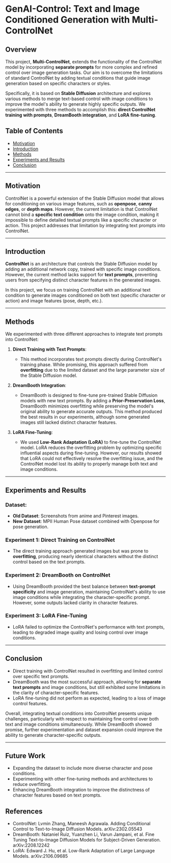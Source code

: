 # GenAI-Control: Text and Image Conditioned Generation with Multi-ControlNet

## Overview

This project, **Multi-ControlNet**, extends the functionality of the ControlNet model by incorporating **separate prompts** for more complex and refined control over image generation tasks. Our aim is to overcome the limitations of standard ControlNet by adding textual conditions that guide image generation based on specific characters or styles. 

Specifically, it is based on **Stable Diffusion** architecture and explores various methods to merge text-based control with image conditions to improve the model's ability to generate highly specific outputs. We experimented with three methods to accomplish this: **direct ControlNet training with prompts**, **DreamBooth integration**, and **LoRA fine-tuning**.

## Table of Contents

- [Motivation](#motivation)
- [Introduction](#introduction)
- [Methods](#methods)
- [Experiments and Results](#experiments-and-results)
- [Conclusion](#conclusion)

---

## Motivation

ControlNet is a powerful extension of the Stable Diffusion model that allows for conditioning on various image features, such as **openpose**, **canny edges**, or **depth maps**. However, the current limitation is that ControlNet cannot bind a **specific text condition** onto the image condition, making it impossible to define detailed textual prompts like a specific character or action. This project addresses that limitation by integrating text prompts into ControlNet.

---

## Introduction

**ControlNet** is an architecture that controls the Stable Diffusion model by adding an additional network copy, trained with specific image conditions. However, the current method lacks support for **text prompts**, preventing users from specifying distinct character features in the generated images.

In this project, we focus on training ControlNet with an additional text condition to generate images conditioned on both text (specific character or action) and image features (pose, depth, etc.). 

---

## Methods

We experimented with three different approaches to integrate text prompts into ControlNet:

1. **Direct Training with Text Prompts**:
    - This method incorporates text prompts directly during ControlNet's training phase. While promising, this approach suffered from **overfitting** due to the limited dataset and the large parameter size of the Stable Diffusion model.

2. **DreamBooth Integration**:
    - DreamBooth is designed to fine-tune pre-trained Stable Diffusion models with new text prompts. By adding a **Prior-Preservation Loss**, DreamBooth minimizes overfitting while preserving the model's original ability to generate accurate outputs. This method produced the best results in our experiments, although some generated images still lacked distinct character features.

3. **LoRA Fine-Tuning**:
    - We used **Low-Rank Adaptation (LoRA)** to fine-tune the ControlNet model. LoRA reduces the overfitting problem by optimizing specific influential aspects during fine-tuning. However, our results showed that LoRA could not effectively resolve the overfitting issue, and the ControlNet model lost its ability to properly manage both text and image conditions.

---

## Experiments and Results

### Dataset:
- **Old Dataset**: Screenshots from anime and Pinterest images.
- **New Dataset**: MPII Human Pose dataset combined with Openpose for pose generation.

### Experiment 1: Direct Training on ControlNet
- The direct training approach generated images but was prone to **overfitting**, producing nearly identical characters without the distinct control based on the text prompts.

### Experiment 2: DreamBooth on ControlNet
- Using DreamBooth provided the best balance between **text-prompt specificity** and image generation, maintaining ControlNet's ability to use image conditions while integrating the character-specific prompt. However, some outputs lacked clarity in character features.

### Experiment 3: LoRA Fine-Tuning
- LoRA failed to optimize the ControlNet's performance with text prompts, leading to degraded image quality and losing control over image conditions.

---

## Conclusion

- Direct training with ControlNet resulted in overfitting and limited control over specific text prompts.
- DreamBooth was the most successful approach, allowing for **separate text prompts** and image conditions, but still exhibited some limitations in the clarity of character-specific features.
- LoRA fine-tuning did not perform as expected, leading to a loss of image control features.

Overall, integrating textual conditions into ControlNet presents unique challenges, particularly with respect to maintaining fine control over both text and image conditions simultaneously. While DreamBooth showed promise, further experimentation and dataset expansion could improve the ability to generate character-specific outputs.

---

## Future Work

- Expanding the dataset to include more diverse character and pose conditions.
- Experimenting with other fine-tuning methods and architectures to reduce overfitting.
- Enhancing DreamBooth integration to improve the distinctness of character features based on text prompts.

## References

- ControlNet: Lvmin Zhang, Maneesh Agrawala. Adding Conditional Control to Text-to-Image Diffusion Models. arXiv:2302.05543
- DreamBooth: Nataniel Ruiz, Yuanzhen Li, Varun Jampani, et al. Fine Tuning Text-to-Image Diffusion Models for Subject-Driven Generation. arXiv:2208.12242
- LoRA: Edward J. Hu, et al. Low-Rank Adaptation of Large Language Models. arXiv:2106.09685
